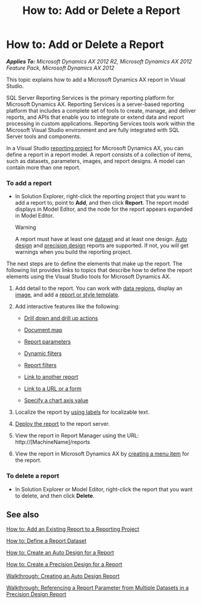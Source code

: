 ﻿---
title: 'How to: Add or Delete a Report'
TOCTitle: 'How to: Add or Delete a Report'
ms:assetid: acffb262-5973-41ef-bb90-5f63072d4699
ms:mtpsurl: https://technet.microsoft.com/en-us/library/Cc616953(v=AX.60)
ms:contentKeyID: 28119559
ms.date: 11/07/2012
mtps_version: v=AX.60
f1_keywords:
- Microsoft.Dynamics.Framework.Design.Model.Reports.ReportDefinition
---

# How to: Add or Delete a Report 


_**Applies To:** Microsoft Dynamics AX 2012 R2, Microsoft Dynamics AX 2012 Feature Pack, Microsoft Dynamics AX 2012_

This topic explains how to add a Microsoft Dynamics AX report in Visual Studio.

SQL Server Reporting Services is the primary reporting platform for Microsoft Dynamics AX. Reporting Services is a server-based reporting platform that includes a complete set of tools to create, manage, and deliver reports, and APIs that enable you to integrate or extend data and report processing in custom applications. Reporting Services tools work within the Microsoft Visual Studio environment and are fully integrated with SQL Server tools and components.

In a Visual Studio [reporting project](how-to-create-a-reporting-project.md) for Microsoft Dynamics AX, you can define a report in a report model. A report consists of a collection of items, such as datasets, parameters, images, and report designs. A model can contain more than one report.

### To add a report

  - In Solution Explorer, right-click the reporting project that you want to add a report to, point to **Add**, and then click **Report**. The report model displays in Model Editor, and the node for the report appears expanded in Model Editor.
    

    > [!WARNING]
    > <P>A report must have at least one <A href="how-to-define-a-report-dataset.md">dataset</A> and at least one design. <A href="how-to-create-an-auto-design-for-a-report.md">Auto design</A> and <A href="how-to-create-a-precision-design-for-a-report.md">precision design</A> reports are supported. If not, you will get warnings when you build the reporting project.</P>



The next steps are to define the elements that make up the report. The following list provides links to topics that describe how to define the report elements using the Visual Studio tools for Microsoft Dynamics AX.

1.  Add detail to the report. You can work with [data regions](working-with-data-regions.md), display an [image](displaying-images-in-reports.md), and add a [report or style template](using-report-layout-and-style-templates.md).

2.  Add interactive features like the following:
    
      - [Drill down and drill up actions](how-to-add-drill-down-and-drill-up-actions.md)
    
      - [Document map](how-to-display-a-document-map.md)
    
      - [Report parameters](working-with-parameters.md)
    
      - [Dynamic filters](how-to-define-a-report-with-dynamic-filters.md)
    
      - [Report filters](how-to-define-a-report-filter.md)
    
      - [Link to another report](how-to-add-a-report-drill-through-action-on-a-report.md)
    
      - [Link to a URL or a form](how-to-add-a-url-drill-through-action-on-a-report.md)
    
      - [Specify a chart axis value](how-to-specify-a-chart-axis-start-value.md)

3.  Localize the report by [using labels](how-to-use-a-label-in-a-report.md) for localizable text.

4.  [Deploy the report](how-to-deploy-reports-to-a-report-server.md) to the report server.

5.  View the report in Report Manager using the URL: http://\[MachineName\]/reports

6.  View the report in Microsoft Dynamics AX by [creating a menu item](how-to-create-a-menu-item-for-a-report.md) for the report.

### To delete a report

  - In Solution Explorer or Model Editor, right-click the report that you want to delete, and then click **Delete**.

## See also

[How to: Add an Existing Report to a Reporting Project](how-to-add-an-existing-report-to-a-reporting-project.md)

[How to: Define a Report Dataset](how-to-define-a-report-dataset.md)

[How to: Create an Auto Design for a Report](how-to-create-an-auto-design-for-a-report.md)

[How to: Create a Precision Design for a Report](how-to-create-a-precision-design-for-a-report.md)

[Walkthrough: Creating an Auto Design Report](walkthrough-creating-an-auto-design-report.md)

[Walkthrough: Referencing a Report Parameter from Multiple Datasets in a Precision Design Report](walkthrough-referencing-a-report-parameter-from-multiple-datasets-in-a-precision-design-report.md)

